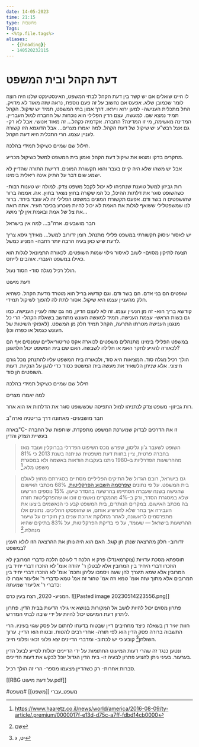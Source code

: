 ```yaml
---
date: 14-05-2023
time: 21:15
type: מחשבות
Tags:
- <%tp.file.tags%>
aliases:
  - {{heading}}
  - 140520232115
---
```


# דעת הקהל ובית המשפט


לו היינו שואלים אם יש קשר בין דעת הקהל לבתי המשפט, האינסטינקט שלנו היה רוצה לומר שכמובן שלא.
אפעס אם נחשוב על זה פעם נוספת, נראה שזה מאוד לא מדויק.
החל מתכלית הענישה- למען ירוא וייראו. דרך אמון בתי המשפט, תמיד יש שיקול. הקהל תמיד נמצא שם.
למעשה, עצם הדין הפלילי הוא נוכחות של החברה למול העבריין. המדינה מאשימה, מי זו המדינה? החברה.
אקדמיה כקהל... 
זה מאוד אנושי.
אבל לא רק-
גם אצל רבש"ע יש שיקול של דעת הקהל.
למה יאמרו מצרים...
אבל הדוגמא הזו קשורה לעניין עצמו.
הרי התכלית היא דעת הקהל.

חילול שם שמיים כשיקול תמידי בהלכה.

מחקרים בדקו ומצאו את שיקול דעת הקהל ואמון בית המשפט למשל כשיקול מכריע.

אבל יש משהו שלא היה קיים בעבר והוא תקשורת המונים.
דרישת התורה שהדיין לא ישמע שום דבר על התיק אינה ריאלית בימינו.

רות גביזון למשל טוענת שנתניהו לא יכול לקבל משפט צדק.
למולה יש טענות רבות- כשהשופט סוגר את דלתות ההיכל, כל המ שקורה בחוץ נשאר בחוץ.
אה.
אממה ברור שהושפטים ה בשר ודם.
אפעס תקשורת המונים במשפט הפלילי זה לא עובד ביחד.
ברור לנו שמשפטלילי ששואף לגלות את האמת לא יכול להיות מוכרע בכיכר העיר.
אתה רואה את צל של אמת ובאמת אין לך מושג...

חבר מושבעים. ארה"ב...
למה אין בישראל

יש לאסור עיסוק תקשורתי במשפט פלילי מתנהל.
רומן זדורוב למשל...
מאידך גיסא צריך לדעת שיש כאן בעיה הרבה יותר רחבה- המניע כמשל.

הצעה לתיקון מסוים-
לשוב לאיסור גילוי שמות השופטים.
לכאורה הרציונאל לגלות הוא כאילו במשפט העברי. אוהבים לייחס.

הולל רכיל מגלה סוד-
הסוד נעול.

דעת מיעוט


שופטים הם בני אדם. הם בשר ודם.
וגם קודשא בריל הוא מוטרד מדעת הקהל.
כשהיא חלק מהעניין עצמו היא שיקול. אסור לתת לה להפוך לשיקול תמידי.

קודשא בריך הוא- זה מן הנעיין עצמו. זה לא לעצם הדיון, מה גם שזה לעניין הענישה.
כמו גם בשות הראש- עצמת הענישה.
תמיד למעשה העונש מתחשב בשאלת הקהל- הרי כל מנגנון הענישה מטרתו התרעה, הקהל תמיד חלק מן המשפט. (לאפוקי השיטות של העונש כגמול או כפרה וכו).

במשפט הפלילי בימינו מתנהלים משפטים לכוארה אקס טריטוריאליים שמנסים אף הם לכאורה להגיע לחקר האמ או חלילה לשבשה.
האם שם בית המשפט יכול הלתגונן?

הולך רכיל מגלה סוד. המציאות היא סוד, ולכאורה בית המשפט עליו להתנתק מכל גורם חיצוני. אלא שניתן הלשאיר את מעשה בית המשטפ כסוד כדי להגן על הנקיות.
דעות השופטים הן סוד.


חילול שם שמיים כשיקול תמידי בהלכה


למה יאמרו מצרים


רות גביזון- משפט צדק לנתניהו
למול התפיסה שכששופט סוגר את הדלתות אז הוא אחר.


חבר מושבעים-
מאתונה
דרך בריטניה
וארה"ב

בארה"C- זו את הדרכים לבדוק שמערכת המשפט מתפקדת.
שותפות של החברה בעשיית הצדק והדין

> השופט לשעבר ג'ון גליסון, שפרש מכס השיפוט הפדרלי בברוקלין ועובד מאז בחברה פרטית, ציין בחוות דעת משפטית שניתנה בשנת 2013 כי 81% מההרשעות הפדרליות ב–1980 ניתנו בעקבות הודאות באשמה ולא במסגרת משפט מלא.[^1]

> גם בישראל, רובם הגדול של התיקים הפליליים מסתיים בסגירתם מחוץ לאולם בית המשפט. על פי נתונים [שפרסמה השבוע הפרקליטות](https://www.haaretz.co.il/news/law/2016-08-07/ty-article/0000017f-f88b-d47e-a37f-f9bff64d0000), 68% מכתבי האישום שהגישה בשנה שעברה הסתיימו בהרשעה בהסדר טיעון. 15% נוספים הורשעו שלא במסגרת הסדר, ורק ב–4% מהמקרים נאשמים זוכו או שהפרקליטות חזרה בה מכתב האישום. במקרים הנותרים, בית המשפט קבע כי הנאשמים ביצעו את העבירה אך בחר שלא להרשיע אותם, או שהופסקו ההליכים. נתונים אלו מתפרסמים לראשונה, לאחר מחלוקת ארוכת שנים בין חוקרים על שיעור ההרשעות בישראל — שעומד, על פי בדיקת הפרקליטות, על 83% בתיקים שהיא מנהלת.[^2]


זדורוב- חלק מהרצאה שנתן חן קוגל.
האם הוא היה נותן את ההרצאה הזו לולא הענין במשפט?


תוספתא מסכת עדויות (צוקרמאנדל) פרק א הלכה ד
לעולם הלכה כדברי המרובין לא הוזכרו דברי היחיד בין המרובין אלא לבטלן ר' יהודה אומ' לא הוזכרו דברי יחיד בין המרובין אלא שמא תיצרך להן שעה ויסמכו עליהן וחכמ' אומ' לא הוזכרו דברי יחיד בין המרובים אלא מתוך שזה אומ' טמא וזה אמ' טהור זה אמ' טמא כדברי ר' אליעזר אמרו לו כדברי ר' אליעזר שמעתה: 

המניע- 2020, רצח בעין כרם.
![[Pasted image 20230514223556.png]]



פתרון מסוים יכול להיות לושב אל המקורות בנושא אי גילוי הדעות בבית הדין.
פתרון ליתרון דעת המיעוט יכול להיות על ידי שיבה לבתי המדרש.


חוות יאיר דן בשאלה כיצד מחחיבים דיין שבטוח בדעתו לחתום על פסק שגוי בעיניו. הרי התשבוה ברורה פסק הדין הוא לפי תורה- אחרי רבים להטות. ובטוח הוא הדיין.
ערוך השולחן[^3] קובע כי יש לכתוב- ומדברי הדיינים יצא פלוני זכאי ופלוני חייב.

ונטען כנגד זה שהרי דעות המיעוט החתומות על ידי הדיינים יכולות לסייע לבעל הדין בערעור.
בעיני ניתן להציע פתרון לבעיה זו- בית הדין הגדול יוכל לבקש את דעות הדיינים.


סברות אחרות- רק כשהדיין מצעמו מספר- הרי זה הולך רכיל.

[[RBG על דעת מיעוט.pdf]]

#משפט_עברי
[[משפט]] #משפט

[^1]: https://www.haaretz.co.il/news/world/america/2016-08-09/ty-article/.premium/0000017f-e13d-d75c-a7ff-fdbd14cb0000
[^2]: שם
[^3]: יט, ג